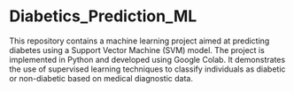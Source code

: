 # Diabetics_Prediction_ML
This repository contains a machine learning project aimed at predicting diabetes using a Support Vector Machine (SVM) model. The project is implemented in Python and developed using Google Colab. It demonstrates the use of supervised learning techniques to classify individuals as diabetic or non-diabetic based on medical diagnostic data.
